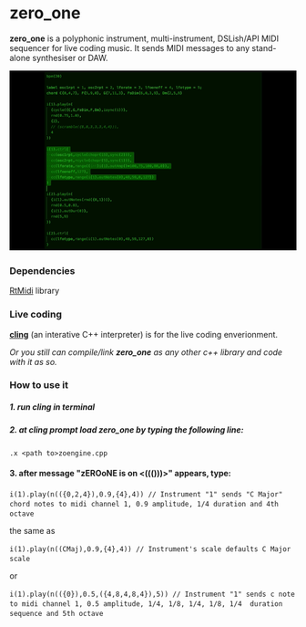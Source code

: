 # zero_one 

__zero_one__ is a polyphonic instrument, multi-instrument, DSLish/API MIDI sequencer for live coding music. It sends MIDI messages to any stand-alone synthesiser or DAW.

![livecoding_screenshot](https://github.com/pd3v/wide/blob/develop/livecoding_screenshot.png)

### Dependencies

[RtMidi](http://www.music.mcgill.ca/~gary/rtmidi/) library

### Live coding

[__cling__](https://github.com/root-project/cling.git) (an interative C++ interpreter) is for the live coding enverionment.

*Or you still can compile/link __zero_one__ as any other c++ library and code with it as so.*
	
### How to use it

##### 1. run cling in terminal
##### 2. at cling prompt load *zero_one* by typing the following line:
	
	.x <path to>zoengine.cpp
	
#### 3. after message "zEROoNE is on <((()))>" appears, type:
	
`i(1).play(n(({0,2,4}),0.9,{4},4)) // Instrument "1" sends "C Major" chord notes to midi channel 1, 0.9 amplitude, 1/4 duration and 4th octave`

the same as	

`i(1).play(n((CMaj),0.9,{4},4)) // Instrument's scale defaults C Major scale`


or

`i(1).play(n(({0}),0.5,({4,8,4,8,4}),5)) // Instrument "1" sends c note to midi channel 1, 0.5 amplitude, 1/4, 1/8, 1/4, 1/8, 1/4  duration sequence and 5th octave`


